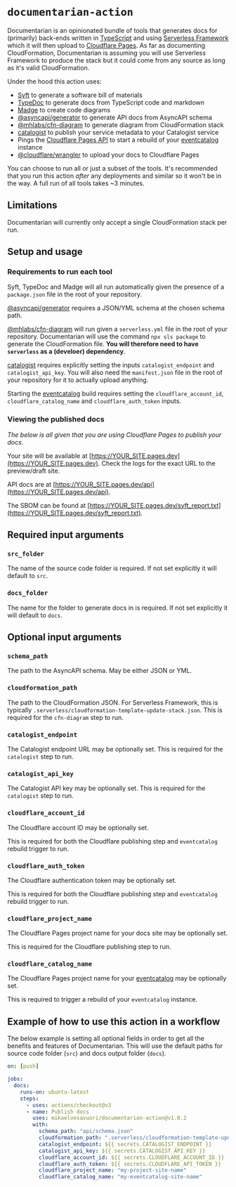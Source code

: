 # `documentarian-action`

Documentarian is an opinionated bundle of tools that generates docs for (primarily) back-ends written in [TypeScript](https://www.typescriptlang.org) and using [Serverless Framework](https://www.serverless.com) which it will then upload to [Cloudflare Pages](https://pages.cloudflare.com). As far as documenting CloudFormation, Documentarian is assuming you will use Serverless Framework to produce the stack but it could come from any source as long as it's valid CloudFormation.

Under the hood this action uses:

- [Syft](https://github.com/anchore/syft) to generate a software bill of materials
- [TypeDoc](https://typedoc.org) to generate docs from TypeScript code and markdown
- [Madge](https://github.com/pahen/madge) to create code diagrams
- [@asyncapi/generator](https://github.com/asyncapi/generator) to generate API docs from AsyncAPI schema
- [@mhlabs/cfn-diagram](https://github.com/mhlabs/cfn-diagram) to generate diagram from CloudFormation stack
- [catalogist](https://github.com/mikaelvesavuori/catalogist) to publish your service metadata to your Catalogist service
- Pings the [Cloudflare Pages API](https://api.cloudflare.com/#pages-project-properties) to start a rebuild of your [eventcatalog](https://github.com/boyney123/eventcatalog) instance
- [@cloudflare/wrangler](https://github.com/cloudflare/wrangler) to upload your docs to Cloudflare Pages

You can choose to run all or just a subset of the tools. It's recommended that you run this action _after_ any deployments and similar so it won't be in the way. A full run of all tools takes ~3 minutes.

## Limitations

Documentarian will currently only accept a single CloudFormation stack per run.

## Setup and usage

### Requirements to run each tool

Syft, TypeDoc and Madge will all run automatically given the presence of a `package.json` file in the root of your repository.

[@asyncapi/generator](https://github.com/asyncapi/generator) requires a JSON/YML schema at the chosen schema path.

[@mhlabs/cfn-diagram](https://github.com/mhlabs/cfn-diagram) will run given a `serverless.yml` file in the root of your repository. Documentarian will use the command `npx sls package` to generate the CloudFormation file. **You will therefore need to have `serverless` as a (develoer) dependency**.

[catalogist](https://github.com/mikaelvesavuori/catalogist) requires explicitly setting the inputs `catalogist_endpoint` and `catalogist_api_key`. You will also need the `manifest.json` file in the root of your repository for it to actually upload anything.

Starting the [eventcatalog](https://github.com/boyney123/eventcatalog) build requires setting the `cloudflare_account_id`, `cloudflare_catalog_name` and `cloudflare_auth_token` inputs.

### Viewing the published docs

_The below is all given that you are using Cloudflare Pages to publish your docs_.

Your site will be available at [https://YOUR_SITE.pages.dev](https://YOUR_SITE.pages.dev). Check the logs for the exact URL to the preview/draft site.

API docs are at [https://YOUR_SITE.pages.dev/api](https://YOUR_SITE.pages.dev/api).

The SBOM can be found at [https://YOUR_SITE.pages.dev/syft_report.txt](https://YOUR_SITE.pages.dev/syft_report.txt).

## Required input arguments

### `src_folder`

The name of the source code folder is required. If not set explicitly it will default to `src`.

### `docs_folder`

The name for the folder to generate docs in is required. If not set explicitly it will default to `docs`.

## Optional input arguments

### `schema_path`

The path to the AsyncAPI schema. May be either JSON or YML.

### `cloudformation_path`

The path to the CloudFormation JSON. For Serverless Framework, this is typically `.serverless/cloudformation-template-update-stack.json`. This is required for the `cfn-diagram` step to run.

### `catalogist_endpoint`

The Catalogist endpoint URL may be optionally set. This is required for the `catalogist` step to run.

### `catalogist_api_key`

The Catalogist API key may be optionally set. This is required for the `catalogist` step to run.

### `cloudflare_account_id`

The Cloudflare account ID may be optionally set.

This is required for both the Cloudflare publishing step and `eventcatalog` rebuild trigger to run.

### `cloudflare_auth_token`

The Cloudflare authentication token may be optionally set.

This is required for both the Cloudflare publishing step and `eventcatalog` rebuild trigger to run.

### `cloudflare_project_name`

The Cloudflare Pages project name for your docs site may be optionally set.

This is required for the Cloudflare publishing step to run.

### `cloudflare_catalog_name`

The Cloudflare Pages project name for your [eventcatalog](https://www.eventcatalog.dev) may be optionally set.

This is required to trigger a rebuild of your `eventcatalog` instance.

## Example of how to use this action in a workflow

The below example is setting all optional fields in order to get all the benefits and features of Documentarian. This will use the default paths for source code folder (`src`) and docs output folder (`docs`).

```yml
on: [push]

jobs:
  docs:
    runs-on: ubuntu-latest
    steps:
      - uses: actions/checkout@v3
      - name: Publish docs
        uses: mikaelvesavuori/documentarian-action@v1.0.2
        with:
          schema_path: "api/schema.json"
          cloudformation_path: ".serverless/cloudformation-template-update-stack.json"
          catalogist_endpoint: ${{ secrets.CATALOGIST_ENDPOINT }}
          catalogist_api_key: ${{ secrets.CATALOGIST_API_KEY }}
          cloudflare_account_id: ${{ secrets.CLOUDFLARE_ACCOUNT_ID }}
          cloudflare_auth_token: ${{ secrets.CLOUDFLARE_API_TOKEN }}
          cloudflare_project_name: "my-project-site-name"
          cloudflare_catalog_name: "my-eventcatalog-site-name"
```
